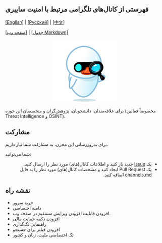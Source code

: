 ## فهرستی از کانال‌های تلگرامی مرتبط با امنیت سایبری 

[[English]](./READMEs/README-en.md) | [[Русский]](./READMEs/README-ru.md) | [[中文]](./READMEs/README-zh.md)

[[صفحه وب]](https://mehrazino.github.io/tg-cybersec/) | [[جدول Markdown]](src/data/channels.md)

<div align="center">
  <img src="./src/assets/icon.png" width="200" height="200" alt="Icon">
</div>

برای علاقه‌مندان، دانشجویان، پژوهش‌گران و متخصصان این حوزه (مخصوصاً فعالین Threat Intelligence و OSINT).

## مشارکت

برای به‌روزرسانی این مخزن، به مشارکت شما نیاز داریم.

شما می‌توانید:

<ul dir="rtl">
  <li>یک <a href="https://github.com/mehrazino/tg-cybersec/issues/new">Issue</a> جدید باز کنید و اطلاعات کانال(های) مورد نظر را ارسال کنید.</li>
  <li>یک Pull Request ایجاد کنید و مشخصات کانال(های) مورد نظر را به فایل <a href="./src/data/channels.md">channels.md</a> اضافه کنید.</li>
</ul>

## نقشه راه
- خرید سرور
- دامنه اختصاصی
- افزودن قابلیت افزودن ویرایش مستقیم در صفحه وب.
- افزودن دکمه حمایت مالی
- راهنمایی تگ‌گذاری
- افزودن فیلتر برای جستجو
- تگ اختصاصی ملیت‌، زبان و کشور
